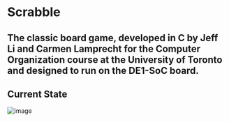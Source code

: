 # Scrabble
## The classic board game, developed in C by Jeff Li and Carmen Lamprecht for the Computer Organization course at the University of Toronto and designed to run on the DE1-SoC board.

## Current State
![image](https://user-images.githubusercontent.com/61927002/114350126-a20c3d00-9b1d-11eb-9d2f-1a21150936e5.png)
